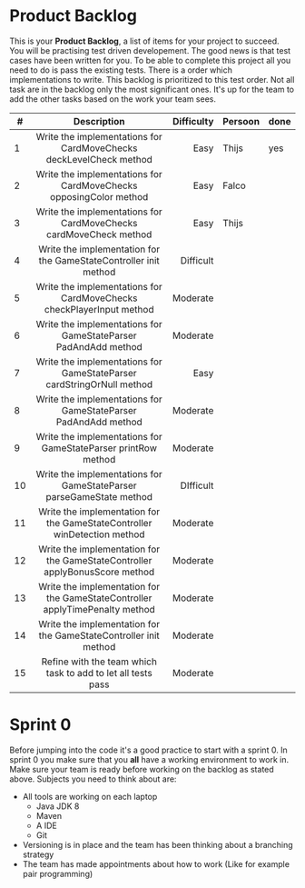 # Product Backlog

This is your **Product Backlog**, a list of items for your project to succeed. You will be practising test driven developement.
The good news is that test cases have been written for you. To be able to complete this project all you need to do is pass the 
existing tests. There is a order which implementations to write. This backlog is prioritized to this test order.
Not all task are in the backlog only the most significant ones. It's up for the team to add the other tasks based
on the work your team sees.

| #     | Description                                       | Difficulty            | Persoon| done|
|-------|:-------------------------------------------------:|----------------------:|---|---|
| 1     | Write the implementations for CardMoveChecks deckLevelCheck method| Easy | Thijs|yes
| 2     | Write the implementations for CardMoveChecks opposingColor method| Easy| Falco|
| 3     | Write the implementations for CardMoveChecks cardMoveCheck method| Easy| Thijs|
| 4     | Write the implementation for the GameStateController init method| Difficult|
| 5     | Write the implementations for CardMoveChecks checkPlayerInput method| Moderate| |
| 6     | Write the implementations for GameStateParser PadAndAdd method| Moderate||
| 7     | Write the implementations for GameStateParser cardStringOrNull method| Easy||
| 8     | Write the implementations for GameStateParser PadAndAdd method| Moderate||
| 9     | Write the implementations for GameStateParser printRow method| Moderate||
| 10    | Write the implementations for GameStateParser parseGameState method| DIfficult||
| 11    | Write the implementation for the GameStateController winDetection method| Moderate||
| 12    | Write the implementation for the GameStateController applyBonusScore method| Moderate||
| 13    | Write the implementation for the GameStateController applyTimePenalty method| Moderate||
| 14    | Write the implementation for the GameStateController init method| Moderate||
| 15    | Refine with the team which task to add to let all tests pass| Moderate||
# Sprint 0
Before jumping into the code it's a good practice to start with a sprint 0. In sprint 0 you
make sure that you **all** have a working environment to work in. Make sure your team is ready
before working on the backlog as stated above. Subjects you need to think about are:
- All tools are working on each laptop
    - Java JDK 8
    - Maven
    - A IDE 
    - Git 
- Versioning is in place and the team has been thinking about a branching strategy
- The team has made appointments about how to work (Like for example pair programming)








